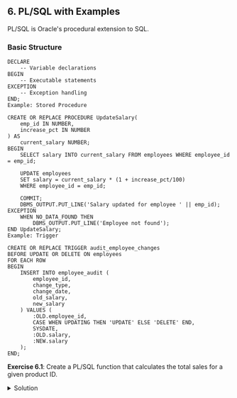 ## 6. PL/SQL with Examples

PL/SQL is Oracle's procedural extension to SQL.

### Basic Structure
```
DECLARE
    -- Variable declarations
BEGIN
    -- Executable statements
EXCEPTION
    -- Exception handling
END;
Example: Stored Procedure

CREATE OR REPLACE PROCEDURE UpdateSalary(
    emp_id IN NUMBER,
    increase_pct IN NUMBER
) AS
    current_salary NUMBER;
BEGIN
    SELECT salary INTO current_salary FROM employees WHERE employee_id = emp_id;
    
    UPDATE employees 
    SET salary = current_salary * (1 + increase_pct/100)
    WHERE employee_id = emp_id;
    
    COMMIT;
    DBMS_OUTPUT.PUT_LINE('Salary updated for employee ' || emp_id);
EXCEPTION
    WHEN NO_DATA_FOUND THEN
        DBMS_OUTPUT.PUT_LINE('Employee not found');
END UpdateSalary;
Example: Trigger

CREATE OR REPLACE TRIGGER audit_employee_changes
BEFORE UPDATE OR DELETE ON employees
FOR EACH ROW
BEGIN
    INSERT INTO employee_audit (
        employee_id,
        change_type,
        change_date,
        old_salary,
        new_salary
    ) VALUES (
        :OLD.employee_id,
        CASE WHEN UPDATING THEN 'UPDATE' ELSE 'DELETE' END,
        SYSDATE,
        :OLD.salary,
        :NEW.salary
    );
END;
```
**Exercise 6.1**: Create a PL/SQL function that calculates the total sales for a given product ID.

<details> 
<summary>Solution</summary>

```
CREATE OR REPLACE FUNCTION GetProductSales(
    p_product_id IN NUMBER
) RETURN NUMBER IS
    v_total_sales NUMBER := 0;
BEGIN
    SELECT SUM(quantity * unit_price)
    INTO v_total_sales
    FROM order_items
    WHERE product_id = p_product_id;
    
    RETURN NVL(v_total_sales, 0);
EXCEPTION
    WHEN OTHERS THEN
        RETURN 0;
END GetProductSales;
```
</details>
